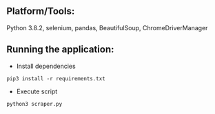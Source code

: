 ## Platform/Tools:

Python 3.8.2, selenium, pandas, BeautifulSoup, ChromeDriverManager

## Running the application:

- Install dependencies

```
pip3 install -r requirements.txt
```

- Execute script

```
python3 scraper.py
```
